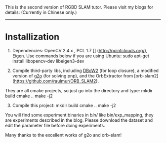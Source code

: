 This is the second version of RGBD SLAM tutor. Please visit my blogs for details: [](http://www.cnblogs.com/gaoxiang12) (Currently in Chinese only.)

---
# Installization
1. Dependencies: OpenCV 2.4.x [](), PCL 1.7 [] (http://pointclouds.org/), Eigen. Use commands below if you are using Ubuntu: 
    sudo apt-get install libopencv-dev libeigen3-dev

2. Compile third-party libs, including [DBoW2](https://github.com/raulmur/ORB_SLAM2) (for loop closure), a modified version of [g2o](https://github.com/RainerKuemmerle/g2o) (for solving pnp), and the OrbExtractor from [orb-slam2] (https://github.com/raulmur/ORB_SLAM2).

They are all cmake projects, so just go into the directory and type:
    mkdir build
    cmake ..
    make -j2

3. Compile this project:
    mkdir build
    cmake ..
    make -j2

You will find some experiment binaries in *bin/* like bin/exp_mapping, they are experiments described in the blog. Please download the dataset and edit the parameter file before doing experiments. 

Many thanks to the excellent works of g2o and orb-slam!

